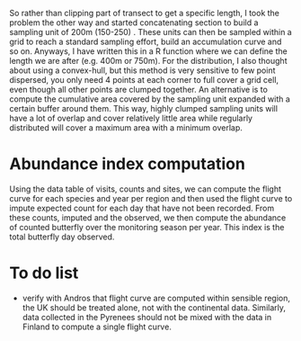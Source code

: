 So rather than clipping part of transect to get a specific length, I took the problem the other way and started concatenating section to build a sampling unit of 200m (150-250) . These units can then be sampled within a grid to reach a standard sampling effort, build an accumulation curve and so on.  Anyways, I have written this in a R function where we can define the length we are after (e.g. 400m or 750m).  For the distribution, I also thought about  using a convex-hull, but this method is very sensitive to few point dispersed, you only need 4 points at each corner to full cover a grid cell, even though all other points are clumped together. An alternative is to compute the cumulative area covered by the sampling unit expanded with a certain buffer around them. This way, highly clumped sampling units will have a lot of overlap and cover relatively little area while regularly distributed will cover a maximum area with a minimum overlap.


# Abundance index computation

Using the data table of visits, counts and sites, we can compute the flight curve for each species and year per region and then used the flight curve to impute expected count for each day that have not been recorded. From these counts, imputed and the observed, we then compute the abundance of counted butterfly over the monitoring season per year. This index is the total butterfly day observed.

# To do list

- verify with Andros that flight curve are computed within sensible region, the UK should be treated alone, not with the continental data. Similarly, data collected in the Pyrenees should not be mixed with the data in Finland to compute a single flight curve.
